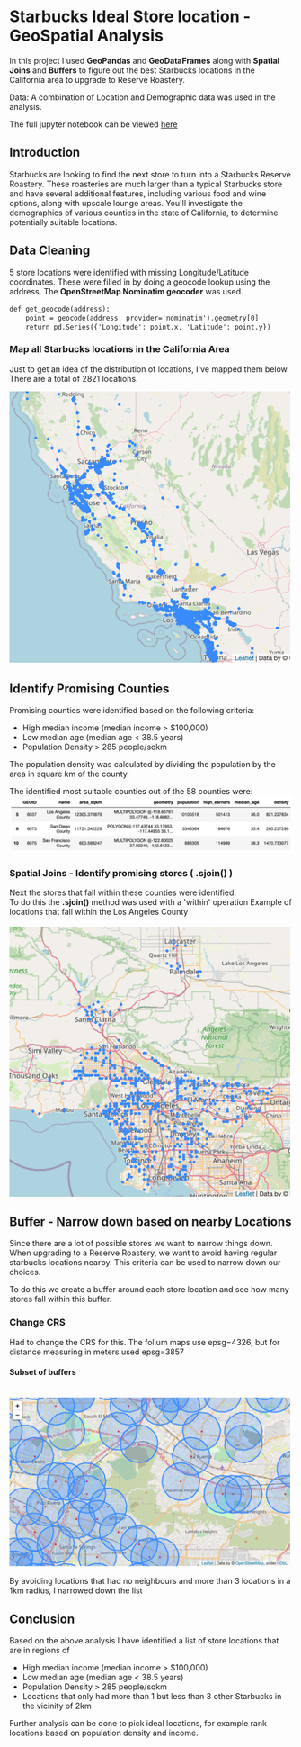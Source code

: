 # Starbucks Ideal Store location - GeoSpatial Analysis

In this project I used **GeoPandas** and **GeoDataFrames** along with **Spatial Joins** and **Buffers** to figure out the best Starbucks locations in the California area to upgrade to Reserve Roastery.

Data: A combination of Location and Demographic data was used in the analysis.

The full jupyter notebook can be viewed [here](https://github.com/numalj/Starbucks-GeoSpatial-Analysis/blob/master/StarbucksRoasteryLocation.ipynb)

## Introduction

Starbucks are looking to find the next store to turn into a Starbucks Reserve Roastery. These roasteries are much larger than a typical Starbucks store and have several additional features, including various food and wine options, along with upscale lounge areas. You'll investigate the demographics of various counties in the state of California, to determine potentially suitable locations.

## Data Cleaning

5 store locations were identified with missing Longitude/Latitude coordinates. These were filled in by doing a geocode lookup using the address. The **OpenStreetMap Nominatim geocoder** was used.

```
def get_geocode(address):
    point = geocode(address, provider='nominatim').geometry[0]
    return pd.Series({'Longitude': point.x, 'Latitude': point.y})
```

### Map all Starbucks locations in the California Area
Just to get an idea of the distribution of locations, I've mapped them below. There are a total of 2821 locations.
<!--**See interactive map [here](maps/m_2.html)**-->


<img src="/images/m2.png" width="500">


## Identify Promising Counties
Promising counties were identified based on the following criteria:
* High median income (median income > $100,000)
* Low median age (median age < 38.5 years)
* Population Density > 285 people/sqkm

The population density was calculated by dividing the population by the area in square km of the county. 

The identified most suitable counties out of the 58 counties were: 
![selectedCounties](/images/sel_counties.png)

### Spatial Joins - Identify promising stores ( .sjoin() )

Next the stores that fall within these counties were identified.
<br>
To do this the **.sjoin()** method was used with a 'within' operation 
Example of locations that fall within the Los Angeles County
<br>
<!--**See interactive map [here](maps/m_3.html)**-->

<img src="/images/m3.png" width="500">

## Buffer - Narrow down based on nearby Locations

Since there are a lot of possible stores we want to narrow things down. When upgrading to a Reserve Roastery, we want to avoid having regular starbucks locations nearby. This criteria can be used to narrow down our choices.

To do this we create a buffer around each store location and see how many stores fall within this buffer.

### Change CRS
Had to change the CRS for this. The folium maps use epsg=4326, but for distance measuring in meters used epsg=3857

#### Subset of buffers
<br>
<!--**See interactive map [here](maps/m_4.html)**-->

<img src="/images/m4.png" width="500">

By avoiding locations that had no neighbours and more than 3 locations in a 1km radius, I narrowed down the list

## Conclusion

Based on the above analysis I have identified a list of store locations that are in regions of

* High median income (median income > $100,000)
* Low median age (median age < 38.5 years)
* Population Density > 285 people/sqkm
* Locations that only had more than 1 but less than 3 other Starbucks in the vicinity of 2km

Further analysis can be done to pick ideal locations, for example rank locations based on population density and income.
